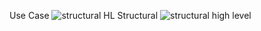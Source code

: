 Use Case ![structural HL](https://user-images.githubusercontent.com/66769668/153698588-05a19712-a64a-4373-a896-625f3811ab07.png)
Structural ![structural high level](https://user-images.githubusercontent.com/66769668/153698586-60668fab-a6c0-431b-ac7f-4d27356a205f.png)


